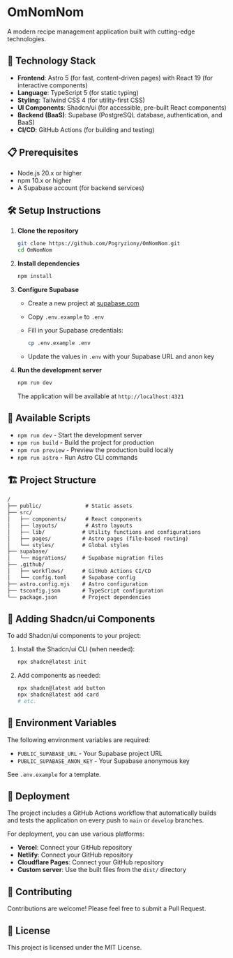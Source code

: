 # OmNomNom

A modern recipe management application built with cutting-edge technologies.

## 🚀 Technology Stack

- **Frontend**: Astro 5 (for fast, content-driven pages) with React 19 (for interactive components)
- **Language**: TypeScript 5 (for static typing)
- **Styling**: Tailwind CSS 4 (for utility-first CSS)
- **UI Components**: Shadcn/ui (for accessible, pre-built React components)
- **Backend (BaaS)**: Supabase (PostgreSQL database, authentication, and BaaS)
- **CI/CD**: GitHub Actions (for building and testing)

## 📋 Prerequisites

- Node.js 20.x or higher
- npm 10.x or higher
- A Supabase account (for backend services)

## 🛠️ Setup Instructions

1. **Clone the repository**

   ```bash
   git clone https://github.com/Pogryziony/OmNomNom.git
   cd OmNomNom
   ```

2. **Install dependencies**

   ```bash
   npm install
   ```

3. **Configure Supabase**
   - Create a new project at [supabase.com](https://supabase.com)
   - Copy `.env.example` to `.env`
   - Fill in your Supabase credentials:

     ```bash
     cp .env.example .env
     ```

   - Update the values in `.env` with your Supabase URL and anon key

4. **Run the development server**

   ```bash
   npm run dev
   ```

   The application will be available at `http://localhost:4321`

## 📝 Available Scripts

- `npm run dev` - Start the development server
- `npm run build` - Build the project for production
- `npm run preview` - Preview the production build locally
- `npm run astro` - Run Astro CLI commands

## 🏗️ Project Structure

``` md
/
├── public/              # Static assets
├── src/
│   ├── components/      # React components
│   ├── layouts/         # Astro layouts
│   ├── lib/            # Utility functions and configurations
│   ├── pages/          # Astro pages (file-based routing)
│   └── styles/         # Global styles
├── supabase/
│   └── migrations/     # Supabase migration files
├── .github/
│   ├── workflows/      # GitHub Actions CI/CD
│   └── config.toml     # Supabase config
├── astro.config.mjs    # Astro configuration
├── tsconfig.json       # TypeScript configuration
└── package.json        # Project dependencies
```

## 🎨 Adding Shadcn/ui Components

To add Shadcn/ui components to your project:

1. Install the Shadcn/ui CLI (when needed):

   ```bash
   npx shadcn@latest init
   ```

2. Add components as needed:

   ```bash
   npx shadcn@latest add button
   npx shadcn@latest add card
   # etc.
   ```

## 🔐 Environment Variables

The following environment variables are required:

- `PUBLIC_SUPABASE_URL` - Your Supabase project URL
- `PUBLIC_SUPABASE_ANON_KEY` - Your Supabase anonymous key

See `.env.example` for a template.

## 🚢 Deployment

The project includes a GitHub Actions workflow that automatically builds and tests the application on every push to `main` or `develop` branches.

For deployment, you can use various platforms:

- **Vercel**: Connect your GitHub repository
- **Netlify**: Connect your GitHub repository
- **Cloudflare Pages**: Connect your GitHub repository
- **Custom server**: Use the built files from the `dist/` directory

## 🤝 Contributing

Contributions are welcome! Please feel free to submit a Pull Request.

## 📄 License

This project is licensed under the MIT License.
